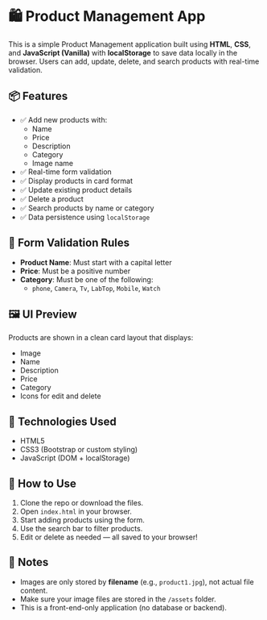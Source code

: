 # 🛍️ Product Management App 

This is a simple Product Management application built using **HTML**, **CSS**, and **JavaScript (Vanilla)** with **localStorage** to save data locally in the browser. Users can add, update, delete, and search products with real-time validation.

## 📦 Features

- ✅ Add new products with:
  - Name
  - Price
  - Description
  - Category
  - Image name
- ✅ Real-time form validation
- ✅ Display products in card format
- ✅ Update existing product details
- ✅ Delete a product
- ✅ Search products by name or category
- ✅ Data persistence using `localStorage`

## 🧪 Form Validation Rules

- **Product Name**: Must start with a capital letter  
- **Price**: Must be a positive number  
- **Category**: Must be one of the following:
  - `phone`, `Camera`, `Tv`, `LabTop`, `Mobile`, `Watch`  

## 🖼️ UI Preview

Products are shown in a clean card layout that displays:
- Image
- Name
- Description
- Price
- Category
- Icons for edit and delete

## 💾 Technologies Used

- HTML5
- CSS3 (Bootstrap or custom styling)
- JavaScript (DOM + localStorage)

## 🚀 How to Use

1. Clone the repo or download the files.
2. Open `index.html` in your browser.
3. Start adding products using the form.
4. Use the search bar to filter products.
5. Edit or delete as needed — all saved to your browser!

## 📝 Notes

- Images are only stored by **filename** (e.g., `product1.jpg`), not actual file content.
- Make sure your image files are stored in the `/assets` folder.
- This is a front-end-only application (no database or backend).


